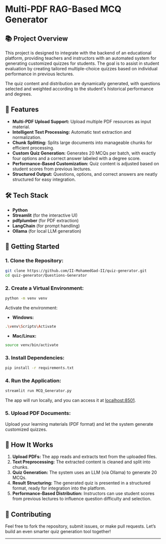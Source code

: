 # Multi-PDF RAG-Based MCQ Generator

## 📚 Project Overview

This project is designed to integrate with the backend of an educational platform, providing teachers and instructors with an automated system for generating customized quizzes for students. The goal is to assist in student evaluation by creating tailored multiple-choice quizzes based on individual performance in previous lectures.

The quiz content and distribution are dynamically generated, with questions selected and weighted according to the student's historical performance and degrees.

## 🚀 Features

- **Multi-PDF Upload Support:** Upload multiple PDF resources as input material.
- **Intelligent Text Processing:** Automatic text extraction and normalization.
- **Chunk Splitting:** Splits large documents into manageable chunks for efficient processing.
- **Custom Quiz Generation:** Generates 20 MCQs per batch, with exactly four options and a correct answer labeled with a degree score.
- **Performance-Based Customization:** Quiz content is adjusted based on student scores from previous lectures.
- **Structured Output:** Questions, options, and correct answers are neatly structured for easy integration.

## 🛠️ Tech Stack

- **Python**
- **Streamlit** (for the interactive UI)
- **pdfplumber** (for PDF extraction)
- **LangChain** (for prompt handling)
- **Ollama** (for local LLM generation)

## 🏁 Getting Started

### 1. Clone the Repository:

```bash
git clone https://github.com/II-MohamedGad-II/quiz-generator.git
cd quiz-generator/Questions-Generator
```

### 2. Create a Virtual Environment:

```bash
python -m venv venv
```

Activate the environment:

- **Windows:**

```bash
.\venv\Scripts\Activate
```

- **Mac/Linux:**

```bash
source venv/bin/activate
```

### 3. Install Dependencies:

```bash
pip install -r requirements.txt
```

### 4. Run the Application:

```bash
streamlit run MCQ_Generator.py
```

The app will run locally, and you can access it at [localhost:8501](http://localhost:8501).

### 5. Upload PDF Documents:

Upload your learning materials (PDF format) and let the system generate customized quizzes.

## 🧠 How It Works

1. **Upload PDFs:** The app reads and extracts text from the uploaded files.
2. **Text Preprocessing:** The extracted content is cleaned and split into chunks.
3. **Quiz Generation:** The system uses an LLM (via Ollama) to generate 20 MCQs.
4. **Result Structuring:** The generated quiz is presented in a structured format, ready for integration into the platform.
5. **Performance-Based Distribution:** Instructors can use student scores from previous lectures to influence question difficulty and selection.



## 🤝 Contributing

Feel free to fork the repository, submit issues, or make pull requests. Let’s build an even smarter quiz generation tool together!

---
